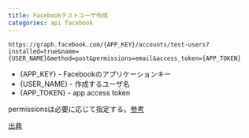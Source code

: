 ```yaml
---
title: Facebookテストユーザ作成
categories: api facebook
---
```


```
https://graph.facebook.com/{APP_KEY}/accounts/test-users?installed=true&name={USER_NAME}&method=post&permissions=email&access_token={APP_TOKEN}
```

* {APP_KEY} - Facebookのアプリケーションキー
* {USER_NAME} - 作成するユーザ名
* {APP_TOKEN} - app access token

permissionsは必要に応じて指定する。[参考](https://developers.facebook.com/docs/reference/login/open-graph-permissions/)

[出典](https://developers.facebook.com/docs/test_users/)
